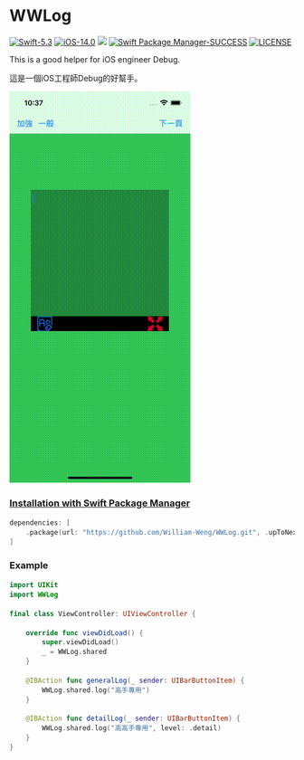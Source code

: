 # WWLog
[![Swift-5.3](https://img.shields.io/badge/Swift-5.3-orange.svg?style=flat)](https://developer.apple.com/swift/) [![iOS-14.0](https://img.shields.io/badge/iOS-14.0-pink.svg?style=flat)](https://developer.apple.com/swift/) ![](https://img.shields.io/github/v/tag/William-Weng/WWLog) [![Swift Package Manager-SUCCESS](https://img.shields.io/badge/Swift_Package_Manager-SUCCESS-blue.svg?style=flat)](https://developer.apple.com/swift/) [![LICENSE](https://img.shields.io/badge/LICENSE-MIT-yellow.svg?style=flat)](https://developer.apple.com/swift/)

This is a good helper for iOS engineer Debug.

這是一個iOS工程師Debug的好幫手。

![](Example.gif)

### [Installation with Swift Package Manager](https://medium.com/彼得潘的-swift-ios-app-開發問題解答集/使用-spm-安裝第三方套件-xcode-11-新功能-2c4ffcf85b4b)
```swift
dependencies: [
    .package(url: "https://github.com/William-Weng/WWLog.git", .upToNextMajor(from: "1.0.0"))
]
```

### Example
```swift
import UIKit
import WWLog

final class ViewController: UIViewController {

    override func viewDidLoad() {
        super.viewDidLoad()
        _ = WWLog.shared
    }
    
    @IBAction func generalLog(_ sender: UIBarButtonItem) {
        WWLog.shared.log("高手專用")
    }
    
    @IBAction func detailLog(_ sender: UIBarButtonItem) {
        WWLog.shared.log("高高手專用", level: .detail)
    }
}
```
